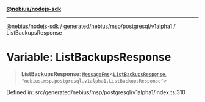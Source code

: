 [**@nebius/nodejs-sdk**](../../../../../../README.md)

---

[@nebius/nodejs-sdk](../../../../../../README.md) / [generated/nebius/msp/postgresql/v1alpha1](../README.md) / ListBackupsResponse

# Variable: ListBackupsResponse

> **ListBackupsResponse**: [`MessageFns`](../../../../../../runtime/protos/core/interfaces/MessageFns.md)\<[`ListBackupsResponse`](../interfaces/ListBackupsResponse.md), `"nebius.msp.postgresql.v1alpha1.ListBackupsResponse"`\>

Defined in: src/generated/nebius/msp/postgresql/v1alpha1/index.ts:310
